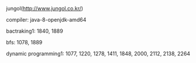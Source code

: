 jungol(http://www.jungol.co.kr/)

compiler: java-8-openjdk-amd64


 
bactraking1: 1840, 1889

bfs: 1078, 1889

dynamic programming1: 1077, 1220, 1278, 1411, 1848, 2000, 2112, 2138, 2264
